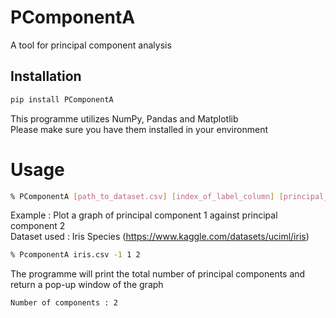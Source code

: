 # PComponentA
A tool for principal component analysis

## Installation
``` sh
pip install PComponentA
```
This programme utilizes NumPy, Pandas and Matplotlib <br>
Please make sure you have them installed in your environment

# Usage
``` sh
% PComponentA [path_to_dataset.csv] [index_of_label_column] [principal_component_1] [principal_component_2]
```
Example : Plot a graph of principal component 1 against principal component 2 <br>
Dataset used : Iris Species (https://www.kaggle.com/datasets/uciml/iris) <br>
``` sh
% PcomponentA iris.csv -1 1 2
```
The programme will print the total number of principal components and return a pop-up window of the graph
``` sh
Number of components : 2
```


